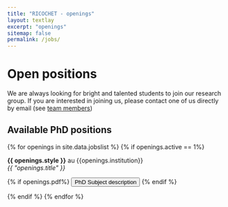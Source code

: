 ```yaml
---
title: "RICOCHET - openings"
layout: textlay
excerpt: "openings"
sitemap: false
permalink: /jobs/
---
```


# Open positions

We are always looking for bright and talented students to join our research group.
If you are interested in joining us, please contact one of us directly by email (see [team members](team/))

## Available PhD positions

{% for openings in site.data.jobslist %}
{% if openings.active == 1%}

<b>{{ openings.style }}</b>  au {{openings.institution}}<br/>
 <em>{{ "openings.title" }}</em><br/>

 <p>
      {% if openings.pdf%} <button type="button" class="btn btn-light" onclick="window.location='/assets/jobs/{{openings.pdf}}';">PhD Subject description</button> {% endif %}
    </p>


 {% endif %}
 {% endfor %}
